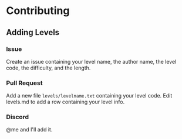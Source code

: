 # Contributing

## Adding Levels

### Issue

Create an issue containing your level name, the author name, the level code, the difficulty, and the length.

### Pull Request

Add a new file `levels/levelname.txt` containing your level code. Edit levels.md to add a row containing your level info.

### Discord

@me and I'll add it.
